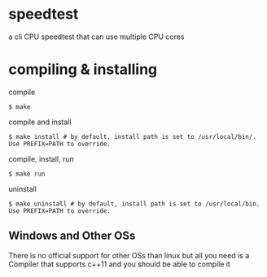 # speedtest
a cli CPU speedtest that can use multiple CPU cores
# compiling & installing
compile
```
$ make
```
compile and install
```
$ make install # by default, install path is set to /usr/local/bin/. Use PREFIX=PATH to override.
```
compile, install, run
```
$ make run
```
uninstall
```
$ make uninstall # by default, install path is set to /usr/local/bin. Use PREFIX=PATH to override.
```
## Windows and Other OSs
There is no official support for other OSs than linux but all you need is a Compiler that supports c++11 and you should be able to compile it
